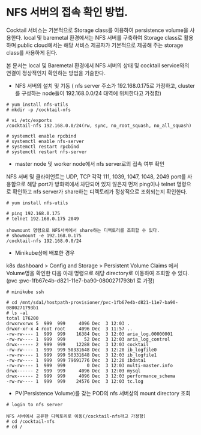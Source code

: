 # NFS 서버의 접속 확인 방법.

Cocktail 서비스는 기본적으로 Storage class를 이용하여 persistence volume을 사용한다. local 및 baremetal 환경에서는 NFS 서버를 구축하여 Storage class로 활용하며 public cloud에서는 해당 서비스 제공자가 기본적으로 제공해 주는 storage class를 사용하게 된다.

본 문서는 local 및 Baremetal 환경에서 NFS 서버의 상태 및 cocktail service와의 연결이 정상적인지 확인하는 방법을 기술한다.

* NFS 서버의 설치 및 기동 \( nfs server 주소가 192.168.0.175로 가정하고, cluster를 구성하는 node들이 192.168.0.0/24 대역에 위치한다고 가정함\)

```
# yum install nfs-utils
# mkdir -p /cocktail-nfs

# vi /etc/exports
/cocktail-nfs 192.168.0.0/24(rw, sync, no_root_squash, no_all_squash)

# systemctl enable rpcbind
# systemctl enable nfs-server
# systemctl restart rpcbind
# systemctl restart nfs-server
```

* master node 및 worker node에서 nfs server로의 접속 여부 확인

NFS 서버 및 클라이언트는 UDP, TCP 각각 111, 1039, 1047, 1048, 2049 port를 사용함으로 해당 port가 방화벽에서 차단되어 있지 않은지 먼저 ping이나 telnet 명령으로 확인하고 nfs server가 share하는 디렉토리가 정상적으로 조회되는지 확인한다.

```
# yum install nfs-utils

# ping 192.168.0.175
# telnet 192.168.0.175 2049

showmount 명령으로 NFS서버에서 share하는 디렉토리를 조회할 수 있다.
# showmount -e 192.168.0.175
/cocktail-nfs 192.168.0.0/24
```

* Minikube상에 배포한 경우

k8s dashboard &gt; Config and Storage &gt; Persistent Volume Claims 에서 Volume명을 확인한 다음 아래 명령으로 해당 directory로 이동하여 조회할 수 있다. \(pvc :pvc-1fb67e4b-d821-11e7-ba90-0800271793b1 로 가정\)

```
# minikube ssh

# cd /mnt/sda1/hostpath-provisioner/pvc-1fb67e4b-d821-11e7-ba90-0800271793b1
# ls -al
total 176200
drwxrwxrwx 5  999  999     4096 Dec  3 12:03 .
drwxr-xr-x 4 root root     4096 Dec  3 11:57 ..
-rw-rw---- 1  999  999    16384 Dec  3 12:03 aria_log.00000001
-rw-rw---- 1  999  999       52 Dec  3 12:03 aria_log_control
drwx------ 2  999  999    12288 Dec  3 12:03 cocktail
-rw-rw---- 1  999  999 50331648 Dec  3 12:20 ib_logfile0
-rw-rw---- 1  999  999 50331648 Dec  3 12:03 ib_logfile1
-rw-rw---- 1  999  999 79691776 Dec  3 12:20 ibdata1
-rw-rw---- 1  999  999        0 Dec  3 12:03 multi-master.info
drwx------ 2  999  999     4096 Dec  3 12:03 mysql
drwx------ 2  999  999     4096 Dec  3 12:03 performance_schema
-rw-rw---- 1  999  999    24576 Dec  3 12:03 tc.log
```

* PV\(Persistence Volume\)를 갖는 POD의 nfs 서버상의 mount directory 조회

```
# login to nfs server

NFS 서버에서 공유한 디렉토리로 이동(/cocktail-nfs라고 가정함)
# cd /cocktail-nfs
# cd /
```



